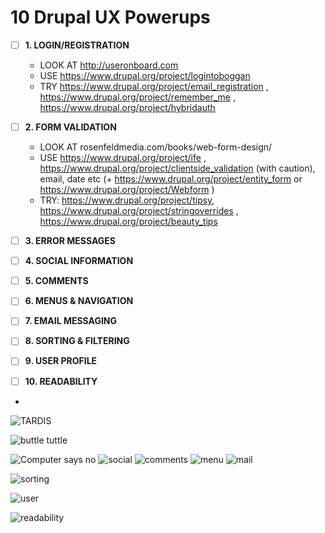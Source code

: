 # 10 Drupal UX Powerups

 
- [ ] **1.  LOGIN/REGISTRATION**
  - LOOK AT http://useronboard.com
  - USE https://www.drupal.org/project/logintoboggan
  - TRY https://www.drupal.org/project/email_registration , https://www.drupal.org/project/remember_me , https://www.drupal.org/project/hybridauth



- [ ] **2.  FORM VALIDATION**
  - LOOK AT rosenfeldmedia.com/books/web-form-design/
  - USE https://www.drupal.org/project/ife , https://www.drupal.org/project/clientside_validation (with caution), email, date etc (+ https://www.drupal.org/project/entity_form or https://www.drupal.org/project/Webform )
  - TRY: https://www.drupal.org/project/tipsy, https://www.drupal.org/project/stringoverrides , https://www.drupal.org/project/beauty_tips


- [ ] **3.  ERROR MESSAGES**

- [ ] **4.  SOCIAL INFORMATION**


 
- [ ] **5.  COMMENTS**


 
- [ ] **6.  MENUS & NAVIGATION**


 
- [ ] **7.  EMAIL MESSAGING**


 
- [ ] **8.  SORTING & FILTERING**

 
- [ ] **9.  USER PROFILE**


 
- [ ] **10. READABILITY**
- 
![TARDIS](https://cloud.githubusercontent.com/assets/1223264/6429046/8fca9440-bfb2-11e4-80ff-6ecaa7947730.gif)

![buttle tuttle](https://cloud.githubusercontent.com/assets/1223264/6429040/8fb7471e-bfb2-11e4-8da1-f60c880b0be7.gif) 
 
![Computer says no](https://cloud.githubusercontent.com/assets/1223264/6429045/8fca735c-bfb2-11e4-8484-ffbfacc3c4e7.gif)
![social](https://cloud.githubusercontent.com/assets/1223264/6429044/8fc9f832-bfb2-11e4-983e-d254061f5720.gif)
![comments](https://cloud.githubusercontent.com/assets/1223264/6429047/8fcb1366-bfb2-11e4-8432-938b9359f77a.gif)
![menu](https://cloud.githubusercontent.com/assets/1223264/6429043/8fc81918-bfb2-11e4-8c0d-d5c588bec520.gif)
![mail](https://cloud.githubusercontent.com/assets/1223264/6429039/8fb6b934-bfb2-11e4-908b-55c8a305402d.gif)

![sorting](https://cloud.githubusercontent.com/assets/1223264/6429038/8fb647d8-bfb2-11e4-99c0-d8d4dd095980.gif)

![user](https://cloud.githubusercontent.com/assets/1223264/6429075/46c3ad2a-bfb4-11e4-8c3b-c902fe4b18fe.gif)



![readability](https://cloud.githubusercontent.com/assets/1223264/6429041/8fb75286-bfb2-11e4-923d-678c50457001.gif)


